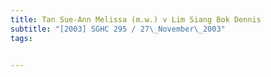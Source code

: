 ```yaml
---
title: Tan Sue-Ann Melissa (m.w.) v Lim Siang Bok Dennis 
subtitle: "[2003] SGHC 295 / 27\_November\_2003"
tags:


---
```


